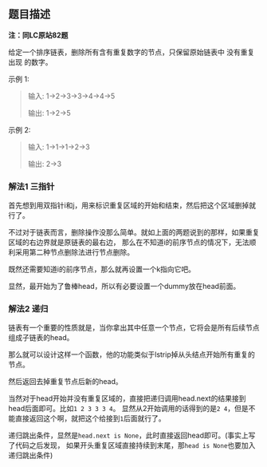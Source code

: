 ## 题目描述
**注：同LC原站82题**

给定一个排序链表，删除所有含有重复数字的节点，只保留原始链表中 没有重复出现 的数字。

示例 1:
>输入: 1->2->3->3->4->4->5
>
>输出: 1->2->5

示例 2:
>输入: 1->1->1->2->3
>
>输出: 2->3


### 解法1 三指针
首先想到用双指针i和j，用来标识重复区域的开始和结束，然后把这个区域删掉就行了。

不过对于链表而言，删除操作没那么简单。就如上面的两题说到的那样，如果重复区域的右边界就是原链表的最右边，
那么在不知道i的前序节点的情况下，无法顺利采用第二种节点删除法进行节点删除。

既然还需要知道i的前序节点，那么就再设置一个k指向它吧。

显然，最开始为了鲁棒head，所以有必要设置一个dummy放在head前面。

### 解法2 递归
链表有一个重要的性质就是，当你拿出其中任意一个节点，它将会是所有后续节点组成子链表的head。

那么就可以设计这样一个函数，他的功能类似于lstrip掉从头结点开始所有重复的节点。

然后返回去掉重复节点后新的head。

当然对于head开始并没有重复区域的，直接把递归调用head.next的结果接到head后面即可。比如`1 2 3 3 3 4`。
显然从2开始调用的话得到的是`2 4`，但是不能直接返回这个啊，就把这个给接到`1`后面就行了。

递归跳出条件，显然是`head.next is None`，此时直接返回head即可。(事实上写了代码之后发现，
如果开头重复区域直接持续到末尾，那`head is None`也要加入递归跳出条件)